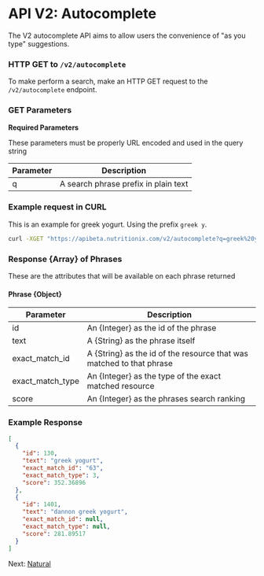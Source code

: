 API V2: Autocomplete
====================

The V2 autocomplete API aims to allow users the convenience of "as you type" suggestions.

### HTTP GET to `/v2/autocomplete`

To make perform a search, make an HTTP GET request to the `/v2/autocomplete` endpoint.

### GET Parameters

**Required Parameters**

These parameters must be properly URL encoded and used in the query string

| Parameter       | Description                          |
|-----------------|--------------------------------------|
| q               | A search phrase prefix in plain text |


### Example request in CURL
This is an example for greek yogurt. Using the prefix `greek y`.

```sh
curl -XGET "https://apibeta.nutritionix.com/v2/autocomplete?q=greek%20y" -H 'X-APP-ID: YOUR_APP_ID' -H 'X-APP-KEY: YOUR_APP_KEY'
```

### Response {Array} of Phrases

These are the attributes that will be available on each phrase returned

#### Phrase {Object}

| Parameter        | Description                          |
|------------------|--------------------------------------|
| id               | An {Integer} as the id of the phrase |
| text             | A {String} as the phrase itself |
| exact_match_id   | A {String} as the id of the resource that was matched to that phrase |
| exact_match_type | An {Integer} as the type of the exact matched resource |
| score            | An {Integer} as the phrases search ranking |

### Example Response

```json
[
  {
    "id": 130,
    "text": "greek yogurt",
    "exact_match_id": "63",
    "exact_match_type": 3,
    "score": 352.36896
  },
  {
    "id": 1401,
    "text": "dannon greek yogurt",
    "exact_match_id": null,
    "exact_match_type": null,
    "score": 281.89517
  }
]
```



Next: [Natural][1]

[1]: https://developer.nutritionix.com/docs/v2/natural